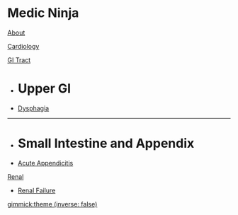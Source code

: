 # Medic Ninja

[About](index.md)

[Cardiology]()

[GI Tract]()
  
  * # Upper GI
  * [Dysphagia](dysphagia.md)
  - - - -
  * # Small Intestine and Appendix
  * [Acute Appendicitis]()

[Renal]()
  
  * [Renal Failure](renalfailure.md)


[gimmick:theme (inverse: false)](journal)


<script type="text/javascript">

  var _gaq = _gaq || [];
  _gaq.push(['_setAccount', 'UA-44627253-1']);
  _gaq.push(['_trackPageview']);

  (function() {
    var ga = document.createElement('script'); ga.type = 'text/javascript'; ga.async = true;
    ga.src = ('https:' == document.location.protocol ? 'https://ssl' : 'http://www') + '.google-analytics.com/ga.js';
    var s = document.getElementsByTagName('script')[0]; s.parentNode.insertBefore(ga, s);
  })();

</script>
